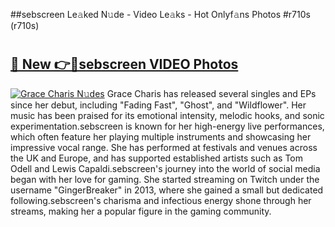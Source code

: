 ##sebscreen Le𝚊ked N𝚞de - Video Le𝚊ks - Hot Onlyf𝚊ns Photos #r710s (r710s)

# <h2><a href="https://mediaupload.pro?title=sebscreen&ref=9FEB">🔗 New 👉🔴sebscreen VIDEO Photos</a></h2>

[![Grace Charis N𝚞des](https://i.imgur.com/rIISA9y.gif)](https://mediaupload.pro?title=sebscreen&ref=9FEB)
Grace Charis has released several singles and EPs since her debut, including "Fading Fast", "Ghost", and "Wildflower". Her music has been praised for its emotional intensity, melodic hooks, and sonic experimentation.sebscreen is known for her high-energy live performances, which often feature her playing multiple instruments and showcasing her impressive vocal range. She has performed at festivals and venues across the UK and Europe, and has supported established artists such as Tom Odell and Lewis Capaldi.sebscreen's journey into the world of social media began with her love for gaming. She started streaming on Twitch under the username "GingerBreaker" in 2013, where she gained a small but dedicated following.sebscreen's charisma and infectious energy shone through her streams, making her a popular figure in the gaming community.